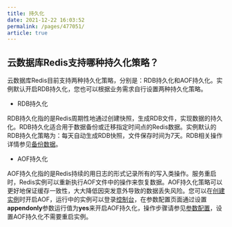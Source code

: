 ```yaml
---
title: 持久化
date: 2021-12-22 16:03:52
permalink: /pages/477051/
article: true
---
```


## 云数据库Redis支持哪种持久化策略？

云数据库Redis目前支持两种持久化策略，分别是：RDB持久化和AOF持久化。实例默认开启RDB持久化，您也可以根据业务需求自行设置两种持久化策略。

- RDB持久化

RDB持久化指的是Redis周期性地通过创建快照，生成RDB文件，实现数据的持久化。RDB持久化适合用于数据备份或迁移指定时间点的Redis数据。实例默认的RDB持久化策略为：每天自动生成RDB快照，文件保存时间为7天。RDB相关操作详情参见[备份数据](./../05.操作指南/05.备份与恢复/00.备份数据.md)。

- AOF持久化

AOF持久化指的是Redis持续的用日志的形式记录所有的写入类操作。服务重启时，Redis实例可以重新执行AOF文件中的操作来恢复数据。AOF持久化策略可以更好地保证缓存一致性，大大降低因突发意外导致的数据丢失风险。您可以在[创建实例](./../04.快速入门/00.创建Redis实例.md)时开启AOF，运行中的实例可以登录[控制台](https://console.capitalonline.net/dbinstances)，在参数配置页面通过设置**appendonly**参数运行值为**yes**来开启AOF持久化，操作步骤请参见[参数配置](./../05.操作指南/08.参数配置.md)，设置AOF持久化不需要重启实例。

